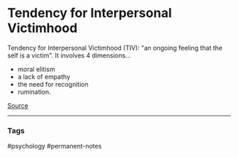 # Tendency for Interpersonal Victimhood

Tendency for Interpersonal Victimhood (TIV): "an ongoing feeling that the self is a victim". It involves 4 dimensions...
- moral elitism
- a lack of empathy
- the need for recognition
- rumination.

[Source](https://www.psypost.org/2020/12/researchers-identify-a-new-personality-construct-that-describes-the-tendency-to-see-oneself-as-a-victim-58753)

---
### Tags
#psychology #permanent-notes
